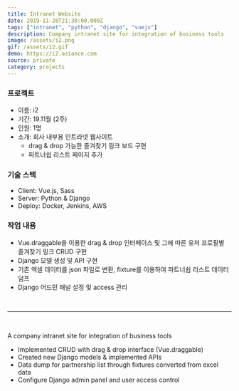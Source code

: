 ```yaml
---
title: Intranet Website
date: 2019-11-28T21:30:00.000Z
tags: ["intranet", "python", "django", "vuejs"]
description: Company intranet site for integration of business tools
image: /assets/i2.png
gif: /assets/i2.gif
demo: https://i2.asiance.com
source: private
category: projects
---
```


### 프로젝트

- 이름: i2
- 기간: 19.11월 (2주)
- 인원: 1명
- 소개: 회사 내부용 인트라넷 웹사이트
  - drag & drop 가능한 즐겨찾기 링크 보드 구현
  - 파트너쉽 리스트 페이지 추가

### 기술 스택

- Client: Vue.js, Sass
- Server: Python & Django
- Deploy: Docker, Jenkins, AWS

### 작업 내용

- Vue.draggable을 이용한 drag & drop 인터페이스 및 그에 따른 유저 프로필별 즐겨찾기 링크 CRUD 구현
- Django 모델 생성 및 API 구현
- 기존 엑셀 데이터를 json 파일로 변환, fixture를 이용하여 파트너쉽 리스트 데이터 덤프
- Django 어드민 패널 설정 및 access 관리

<br />

---

<br />

A company intranet site for integration of business tools  
- Implemented CRUD with drag & drop interface (Vue.draggable)
- Created new Django models & implemented APIs
- Data dump for partnership list through fixtures converted from excel data
- Configure Django admin panel and user access control
